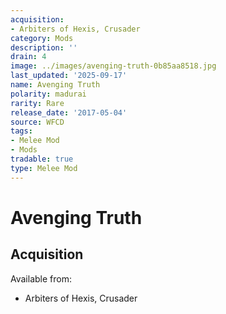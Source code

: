 ```yaml
---
acquisition:
- Arbiters of Hexis, Crusader
category: Mods
description: ''
drain: 4
image: ../images/avenging-truth-0b85aa8518.jpg
last_updated: '2025-09-17'
name: Avenging Truth
polarity: madurai
rarity: Rare
release_date: '2017-05-04'
source: WFCD
tags:
- Melee Mod
- Mods
tradable: true
type: Melee Mod
---
```


# Avenging Truth

## Acquisition

Available from:
- Arbiters of Hexis, Crusader

